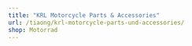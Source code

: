 ```yaml
---
title: "KRL Motorcycle Parts & Accessories"
url: /tiaong/krl-motorcycle-parts-und-accessories/
shop: Motorrad
---
```

